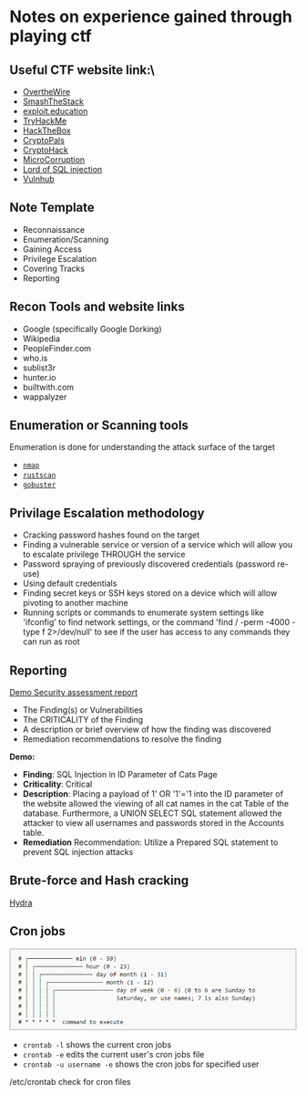 # Notes on experience gained through playing ctf

## **Useful CTF website link:**\

- [OvertheWire](https://overthewire.org/wargames/)
- [SmashTheStack](http://smashthestack.org/)
- [exploit.education](https://exploit.education/)
- [TryHackMe](https://tryhackme.com)
- [HackTheBox](https://www.hackthebox.eu/)
- [CryptoPals](https://cryptopals.com/)
- [CryptoHack](https://cryptohack.org/)
- [MicroCorruption]()
- [Lord of SQL injection]()
- [Vulnhub]()

## Note Template

- Reconnaissance
- Enumeration/Scanning
- Gaining Access
- Privilege Escalation
- Covering Tracks
- Reporting

## Recon Tools and website links

- Google (specifically Google Dorking)
- Wikipedia
- PeopleFinder.com
- who.is
- sublist3r
- hunter.io
- builtwith.com
- wappalyzer

## Enumeration or Scanning tools

Enumeration is done for understanding the attack surface of the target

- [`nmap`](../tools/Nmap/README.md)
- [`rustscan`](../tools/Rustcan/README.md)
- [`gobuster`](../tools/Gobuster/README.MD)

## Privilage Escalation methodology

- Cracking password hashes found on the target
- Finding a vulnerable service or version of a service which will allow you to escalate privilege THROUGH the service
- Password spraying of previously discovered credentials (password re-use)
- Using default credentials
- Finding secret keys or SSH keys stored on a device which will allow pivoting to another machine
- Running scripts or commands to enumerate system settings like 'ifconfig' to find network settings, or the command 'find / -perm
  -4000 -type f 2>/dev/null' to see if the user has access to any commands they can run as root

## Reporting

[Demo Security assessment report](https://github.com/hmaverickadams/TCM-Security-Sample-Pentest-Report)

- The Finding(s) or Vulnerabilities
- The CRITICALITY of the Finding
- A description or brief overview of how the finding was discovered
- Remediation recommendations to resolve the finding

**Demo:**

- **Finding**: SQL Injection in ID Parameter of Cats Page
- **Criticality**: Critical
- **Description**: Placing a payload of 1' OR '1'='1 into the ID parameter of the website allowed the viewing of all cat names in the cat Table of the database. Furthermore, a UNION SELECT SQL statement allowed the attacker to view all usernames and passwords stored in the Accounts table.
- **Remediation** Recommendation: Utilize a Prepared SQL statement to prevent SQL injection attacks

## Brute-force and Hash cracking

[Hydra](../tools/Hydra/README.md)

## Cron jobs

![Cron jobs](cron-job-format-1.webp)

- `crontab -l` shows the current cron jobs
- `crontab -e` edits the current user's cron jobs file
- `crontab -u username -e` shows the cron jobs for specified user

/etc/crontab check for cron files
